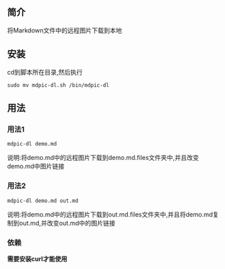 ## 简介
将Markdown文件中的远程图片下载到本地
## 安装

cd到脚本所在目录,然后执行

```
sudo mv mdpic-dl.sh /bin/mdpic-dl
```
## 用法

### 用法1
```
mdpic-dl demo.md
```
说明:将demo.md中的远程图片下载到demo.md.files文件夹中,并且改变demo.md中图片链接

### 用法2
```
mdpic-dl demo.md out.md
```
说明:将demo.md中的远程图片下载到out.md.files文件夹中,并且将demo.md复制到out.md,并改变out.md中的图片链接

### 依赖

**需要安装curl才能使用**
